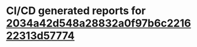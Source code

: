 # CI/CD generated reports for [2034a42d548a28832a0f97b6c221622313d57774](https://github.com/hydephp/develop/commit/2034a42d548a28832a0f97b6c221622313d57774)
